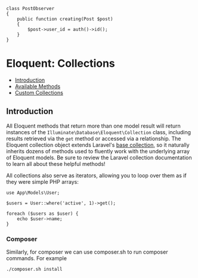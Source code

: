 

    class PostObserver
    {
        public function creating(Post $post)
        {
            $post->user_id = auth()->id();
        }
    }



# Eloquent: Collections

- [Introduction](#introduction)
- [Available Methods](#available-methods)
- [Custom Collections](#custom-collections)

<a name="introduction"></a>
## Introduction

All Eloquent methods that return more than one model result will return instances of the `Illuminate\Database\Eloquent\Collection` class, including results retrieved via the `get` method or accessed via a relationship. The Eloquent collection object extends Laravel's [base collection](/docs/{{version}}/collections), so it naturally inherits dozens of methods used to fluently work with the underlying array of Eloquent models. Be sure to review the Laravel collection documentation to learn all about these helpful methods!

All collections also serve as iterators, allowing you to loop over them as if they were simple PHP arrays:

    use App\Models\User;

    $users = User::where('active', 1)->get();

    foreach ($users as $user) {
        echo $user->name;
    }

### **Composer**
Similarly, for composer we can use composer.sh to run composer commands. For example

    ./composer.sh install
